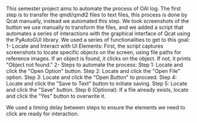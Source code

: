 This semester project aims to automate the process of OAI log.
The first step is to transfer the qmdl/qmdl2 files to text files, this process is done by Qcat manually, instead we automated this step.
We took screenshots of the button we use manually to transform the files, and we added a script that automates a series of interactions with the graphical interface of Qcat using the PyAutoGUI library.
We used a series of functionalities to get to this goal:
1- Locate and Interact with UI Elements:
First, the script captures screenshots to locate specific objects on the screen,       using file paths for reference images.
If an object is found, it clicks on the object. If not, it prints "Object not found."
2- Steps to automate the process:
Step 1: Locate and click the "Open Option" button.
Step 2: Locate and click the "Open File" option.
Step 3: Locate and click the "Open Button" to proceed.
Step 4: Locate and click the "Save to Text" button to initiate saving.
Step 5: Locate and click the "Save" button.
Step 6 (Optional): If a file already exists, locate and click the "Yes" button to overwrite it.

We used a timing delay between steps to ensure the elements we need to click are ready for interaction.